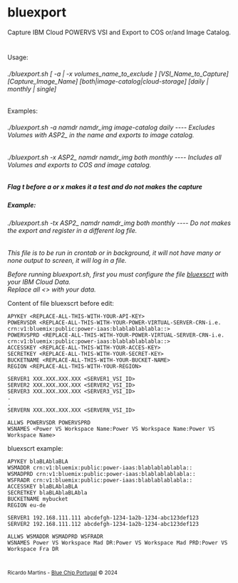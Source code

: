 # bluexport
Capture IBM Cloud POWERVS VSI and Export to COS or/and Image Catalog.
#
 Usage:    <h6>./bluexport.sh [ -a | -x volumes_name_to_exclude ] [VSI_Name_to_Capture] [Capture_Image_Name] [both|image-catalog|cloud-storage] [daily | monthly | single]</h6>

 Examples:  <h6>./bluexport.sh -a namdr namdr_img image-catalog daily  *---- Excludes Volumes with ASP2_ in the name and exports to image catalog.*</h6>
   <h6>./bluexport.sh -x ASP2_ namdr namdr_img both monthly  ---- Includes all Volumes and exports to COS and image catalog.</h6>  

 <h5>Flag t before a or x makes it a test and do not makes the capture</h5>  
 <h5>Example:</h5>  <h6>./bluexport.sh -tx ASP2_ namdr namdr_img both monthly ---- Do not makes the export and register in a different log file.</h6>  
 
 *This file is to be run in crontab or in background, it will not have many or none output to screen, it will log in a file.*  
  
*Before running bluexport.sh, first you must configure the file <U>bluexscrt</U> with your IBM Cloud Data.*  
*Replace all <> with your data.*  

  
Content of file bluexscrt before edit:  

```
APYKEY <REPLACE-ALL-THIS-WITH-YOUR-API-KEY>  
POWERVSDR <REPLACE-ALL-THIS-WITH-YOUR-POWER-VIRTUAL-SERVER-CRN-i.e.   crn:v1:bluemix:public:power-iaas:blablablablabla::>  
POWERVSPRD <REPLACE-ALL-THIS-WITH-YOUR-POWER-VIRTUAL-SERVER-CRN-i.e.  crn:v1:bluemix:public:power-iaas:blablablablabla::>  
ACCESSKEY <REPLACE-ALL-THIS-WITH-YOUR-ACCES-KEY>  
SECRETKEY <REPLACE-ALL-THIS-WITH-YOUR-SECRET-KEY>  
BUCKETNAME <REPLACE-ALL-THIS-WITH-YOUR-BUCKET-NAME>  
REGION <REPLACE-ALL-THIS-WITH-YOUR-REGION>  
  
SERVER1 XXX.XXX.XXX.XXX <SERVER1_VSI_ID>
SERVER2 XXX.XXX.XXX.XXX <SERVER2_VSI_ID>
SERVER3 XXX.XXX.XXX.XXX <SERVER3_VSI_ID>
.  
.  
SERVERN XXX.XXX.XXX.XXX <SERVERN_VSI_ID>

ALLWS POWERVSDR POWERVSPRD
WSNAMES <Power VS Workspace Name:Power VS Workspace Name:Power VS Workspace Name>
```

bluexscrt example:
```
APYKEY blaBLAblaBLA  
WSMADDR crn:v1:bluemix:public:power-iaas:blablablablabla::  
WSMADPRD crn:v1:bluemix:public:power-iaas:blablablablabla::
WSFRADR crn:v1:bluemix:public:power-iaas:blablablablabla::
ACCESSKEY blaBLAblaBLA  
SECRETKEY blaBLAblaBLAbla  
BUCKETNAME mybucket  
REGION eu-de  
  
SERVER1 192.168.111.111 abcdefgh-1234-1a2b-1234-abc123def123
SERVER2 192.168.111.112 abcdefgh-1234-1a2b-1234-abc123def123

ALLWS WSMADDR WSMADPRD WSFRADR
WSNAMES Power VS Workspace Mad DR:Power VS Workspace Mad PRD:Power VS Workspace Fra DR
```

#
  <sub>Ricardo Martins - [Blue Chip Portugal](http://www.bluechip.pt) © 2024</sub>  
